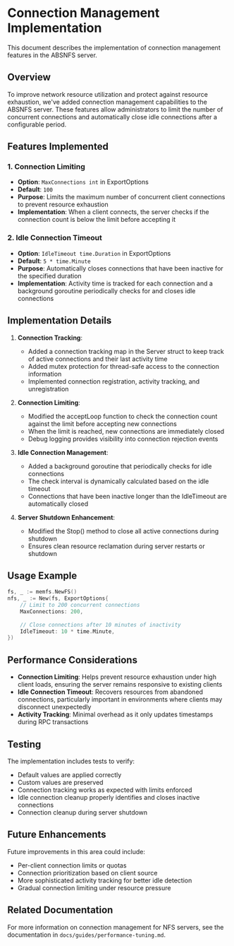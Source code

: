 # Connection Management Implementation

This document describes the implementation of connection management features in the ABSNFS server.

## Overview

To improve network resource utilization and protect against resource exhaustion, we've added connection management capabilities to the ABSNFS server. These features allow administrators to limit the number of concurrent connections and automatically close idle connections after a configurable period.

## Features Implemented

### 1. Connection Limiting

- **Option**: `MaxConnections int` in ExportOptions
- **Default**: `100`
- **Purpose**: Limits the maximum number of concurrent client connections to prevent resource exhaustion
- **Implementation**: When a client connects, the server checks if the connection count is below the limit before accepting it

### 2. Idle Connection Timeout

- **Option**: `IdleTimeout time.Duration` in ExportOptions
- **Default**: `5 * time.Minute`
- **Purpose**: Automatically closes connections that have been inactive for the specified duration
- **Implementation**: Activity time is tracked for each connection and a background goroutine periodically checks for and closes idle connections

## Implementation Details

1. **Connection Tracking**:
   - Added a connection tracking map in the Server struct to keep track of active connections and their last activity time
   - Added mutex protection for thread-safe access to the connection information
   - Implemented connection registration, activity tracking, and unregistration

2. **Connection Limiting**:
   - Modified the acceptLoop function to check the connection count against the limit before accepting new connections
   - When the limit is reached, new connections are immediately closed
   - Debug logging provides visibility into connection rejection events

3. **Idle Connection Management**:
   - Added a background goroutine that periodically checks for idle connections
   - The check interval is dynamically calculated based on the idle timeout
   - Connections that have been inactive longer than the IdleTimeout are automatically closed

4. **Server Shutdown Enhancement**:
   - Modified the Stop() method to close all active connections during shutdown
   - Ensures clean resource reclamation during server restarts or shutdown

## Usage Example

```go
fs, _ := memfs.NewFS()
nfs, _ := New(fs, ExportOptions{
    // Limit to 200 concurrent connections
    MaxConnections: 200,
    
    // Close connections after 10 minutes of inactivity
    IdleTimeout: 10 * time.Minute,
})
```

## Performance Considerations

- **Connection Limiting**: Helps prevent resource exhaustion under high client loads, ensuring the server remains responsive to existing clients
- **Idle Connection Timeout**: Recovers resources from abandoned connections, particularly important in environments where clients may disconnect unexpectedly
- **Activity Tracking**: Minimal overhead as it only updates timestamps during RPC transactions

## Testing

The implementation includes tests to verify:
- Default values are applied correctly
- Custom values are preserved
- Connection tracking works as expected with limits enforced
- Idle connection cleanup properly identifies and closes inactive connections
- Connection cleanup during server shutdown

## Future Enhancements

Future improvements in this area could include:
- Per-client connection limits or quotas
- Connection prioritization based on client source
- More sophisticated activity tracking for better idle detection
- Gradual connection limiting under resource pressure

## Related Documentation

For more information on connection management for NFS servers, see the documentation in `docs/guides/performance-tuning.md`.